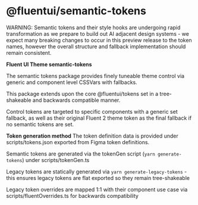 # @fluentui/semantic-tokens

WARNING: Semantic tokens and their style hooks are undergoing rapid transformation as we prepare to build out AI adjacent design systems - we expect many breaking changes to occur in this preview release to the token names, however the overall structure and fallback implementation should remain consistent.

**Fluent UI Theme semantic-tokens**

The semantic tokens package provides finely tuneable theme control via generic and component level CSSVars with fallbacks.

This package extends upon the core @fluentui/tokens set in a tree-shakeable and backwards compatible manner.

Control tokens are targeted to specific components with a generic set fallback, as well as their original Fluent 2 theme token as the final fallback if no semantic tokens are set.

**Token generation method**
The token definition data is provided under scripts/tokens.json exported from Figma token definitions.

Semantic tokens are generated via the tokenGen script (`yarn generate-tokens`) under scripts/tokenGen.ts

Legacy tokens are statically generated via `yarn generate-legacy-tokens` - this ensures legacy tokens are flat exported so they remain tree-shakeable

Legacy token overrides are mapped 1:1 with their component use case via scripts/fluentOverrides.ts for backwards compatibility
